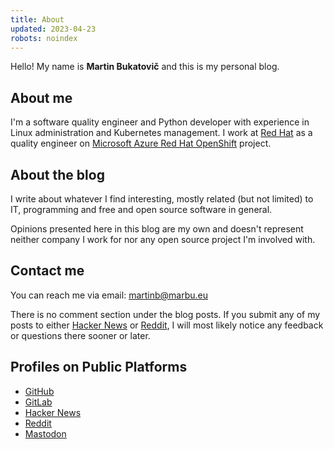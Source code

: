```yaml
---
title: About
updated: 2023-04-23
robots: noindex
---
```


Hello! My name is **Martin Bukatovič** and this is my personal blog.

## About me

I'm a software quality engineer and Python developer with experience in Linux
administration and Kubernetes management.
I work at [Red Hat](https://www.redhat.com/en) as a quality
engineer on [Microsoft Azure Red Hat
OpenShift](https://docs.openshift.com/aro/4/welcome/index.html) project.

## About the blog

I write about whatever I find interesting, mostly related (but not limited) to
IT, programming and free and open source software in general.

Opinions presented here in this blog are my own and doesn't represent neither
company I work for nor any open source project I'm involved with.

## Contact me

You can reach me via email: <martinb@marbu.eu>

There is no comment section under the blog posts.
If you submit any of my posts to either
[Hacker News](https://news.ycombinator.com/from?site=marbu.eu) or
[Reddit](https://www.reddit.com/domain/blog.marbu.eu/), I will most
likely notice any feedback or questions there sooner or later.

## Profiles on Public Platforms

<ul>
<li><a href="https://github.com/marbu" rel="me">GitHub</a></li>
<li><a href="https://gitlab.com/marbu" rel="me">GitLab</a></li>
<li><a href="https://news.ycombinator.com/user?id=marbu" rel="me">Hacker News</a></li>
<li><a href="https://www.reddit.com/user/marbu-eu" rel="me">Reddit</a></li>
<li><a href="https://fosstodon.org/@marbu" rel="me">Mastodon</a></li>
</ul>
